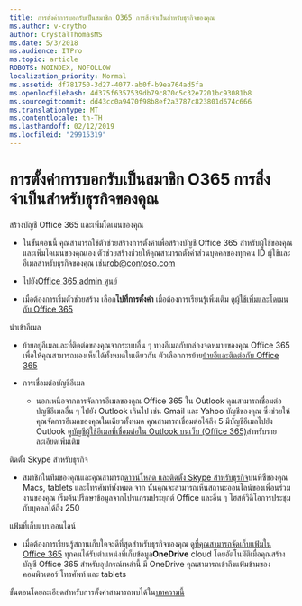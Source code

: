 ```yaml
---
title: การตั้งค่าการบอกรับเป็นสมาชิก O365 การสิ่งจำเป็นสำหรับธุรกิจของคุณ
ms.author: v-crytho
author: CrystalThomasMS
ms.date: 5/3/2018
ms.audience: ITPro
ms.topic: article
ROBOTS: NOINDEX, NOFOLLOW
localization_priority: Normal
ms.assetid: df781750-3d27-4077-ab0f-b9ea764ad5fa
ms.openlocfilehash: 4d375f6357539db79c870c5c32e7201bc93081b8
ms.sourcegitcommit: dd43cc0a9470f98b8ef2a3787c823801d674c666
ms.translationtype: MT
ms.contentlocale: th-TH
ms.lasthandoff: 02/12/2019
ms.locfileid: "29915319"
---
```

# <a name="setting-up-your-o365-business-essentials-subscription"></a>การตั้งค่าการบอกรับเป็นสมาชิก O365 การสิ่งจำเป็นสำหรับธุรกิจของคุณ

สร้างบัญชี Office 365 และเพิ่มโดเมนของคุณ
  
- ในขั้นตอนนี้ คุณสามารถใช้ตัวช่วยสร้างการตั้งค่าเพื่อสร้างบัญชี Office 365 สำหรับผู้ใช้ของคุณ และเพิ่มโดเมนของคุณเอง ตัวช่วยสร้างช่วยให้คุณสามารถตั้งค่าส่วนบุคคลของทุกคน ID ผู้ใช้และอีเมลสำหรับธุรกิจของคุณ เช่น[rob@contoso.com](mailto:rob@contoso.com)
    
- ไปยัง[Office 365 admin ศูนย์](https://login.partner.microsoftonline.cn/)
    
- เมื่อต้องการเริ่มตัวช่วยสร้าง เลือก**ไปที่การตั้งค่า** เมื่อต้องการเรียนรู้เพิ่มเติม ดู[ผู้ใช้เพิ่มและโดเมนกับ Office 365](https://support.office.com/Article/Add-users-and-domain-to-Office-365-6383f56d-3d09-4dcb-9b41-b5f5a5efd611)
    
นำเข้าอีเมล
  
- ย้ายอยู่อีเมลและที่ติดต่อของคุณจากระบบอื่น ๆ ทางอีเมลกับกล่องจดหมายของคุณ Office 365 เพื่อให้คุณสามารถมองเห็นได้ทั้งหมดในเดียวกัน ตัวเลือกการย้าย[ย้ายอีและติดต่อกับ Office 365](https://support.office.com/Article/Migrate-email-and-contacts-to-Office-365-a3e3bddb-582e-4133-8670-e61b9f58627e)
    
- การเชื่อมต่อบัญชีอีเมล
    
  - นอกเหนือจากการจัดการอีเมลของคุณ Office 365 ใน Outlook คุณสามารถเชื่อมต่อบัญชีอีเมลอื่น ๆ ไปยัง Outlook เกินไป เช่น Gmail และ Yahoo บัญชีของคุณ ซึ่งช่วยให้คุณจัดการอีเมลของคุณในเดียวทั้งหมด คุณสามารถเชื่อมต่อได้ถึง 5 มีบัญชีอีเมลไปยัง Outlook ดู[บัญชีผู้ใช้อีเมลที่เชื่อมต่อใน Outlook บนเว็บ (Office 365)](https://support.office.com/Article/Connect-email-accounts-in-Outlook-on-the-web-Office-365-d7012ff0-924f-4f78-8aca-c3912d886c4d)สำหรับรายละเอียดเพิ่มเติม 
    
ติดตั้ง Skype สำหรับธุรกิจ
  
- สมาชิกในทีมของคุณและคุณสามารถ[ดาวน์โหลด และติดตั้ง Skype สำหรับธุรกิจ](https://support.office.com/Article/download-and-install-Skype-for-Business-8a0d4da8-9d58-44f9-9759-5c8f340cb3fb)บนพีซีของคุณ Macs, tablets และโทรศัพท์ทั้งหมด จาก นั้นคุณจะสามารถเห็นสถานะออนไลน์ของเพื่อนร่วมงานของคุณ เริ่มต้นปรึกษาข้อมูลจากโปรแกรมประยุกต์ Office และอื่น ๆ โฮสต์วิดีโอการประชุมกับบุคคลได้ถึง 250 
    
แฟ้มที่เก็บแบบออนไลน์
  
- เมื่อต้องการเรียนรู้สถานเก็บใดจะดีที่สุดสำหรับธุรกิจของคุณ ดู[ที่คุณสามารถจัดเก็บแฟ้มใน Office 365](https://support.office.com/article/c7c20284-bc94-47f4-9728-d28e9daf0790.aspx) ทุกคนได้รับตำแหน่งที่เก็บข้อมูล**OneDrive** cloud โดยอัตโนมัติเมื่อคุณสร้างบัญชี Office 365 สำหรับอุปกรณ์เหล่านี้ มี OneDrive คุณสามารถเข้าถึงแฟ้มข้ามของคอมพิวเตอร์ โทรศัพท์ และ tablets 
    
ขั้นตอนโดยละเอียดสำหรับการตั้งค่าสามารถพบได้ใน[บทความนี้](https://support.office.com/Article/set-up-Office-365-for-business-6a3a29a0-e616-4713-99d1-15eda62d04fa#ID0EAAAABAAA=Business_Essentials)
  

